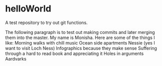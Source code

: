 # helloWorld
A test repository to try out git functions. 

The following paragraph is to test out making commits and later merging them into the master.
My name is Monisha. Here are some of the things I like:
Morning walks with chill music
Ocean side apartments
Nessie (yes I want to visit Loch Ness)
Infographics because they make sense
Suffering through a hard to read book and appreciating it
Holes in arguments 
Aardvarks
